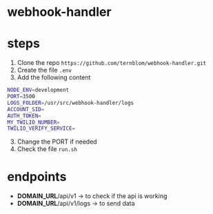 # webhook-handler

# steps

1. Clone the repo `https://github.com/ternblom/webhook-handler.git`
2. Create the file `.env`
3. Add the following content

```sh
NODE_ENV=development
PORT=3500
LOGS_FOLDER=/usr/src/webhook-handler/logs
ACCOUNT_SID=
AUTH_TOKEN=
MY_TWILIO_NUMBER=
TWILIO_VERIFY_SERVICE=
```

3. Change the PORT if needed
4. Check the file `run.sh`

# endpoints

- **DOMAIN_URL**/api/v1 -> to check if the api is working
- **DOMAIN_URL**/api/v1/logs -> to send data
